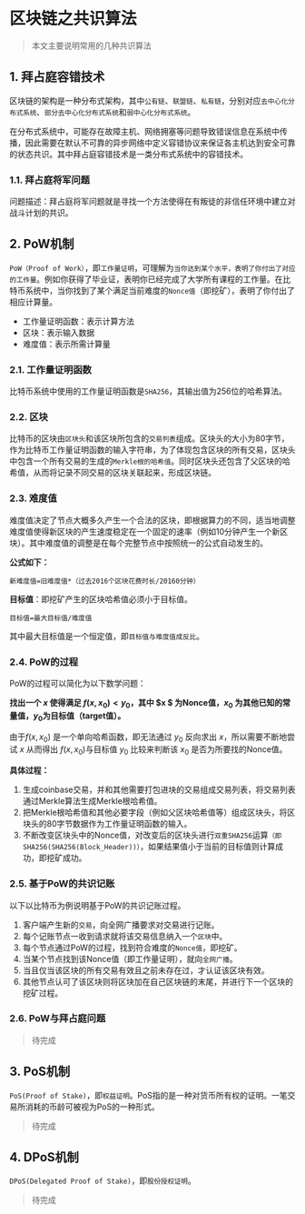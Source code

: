 # 区块链之共识算法

> 本文主要说明常用的几种共识算法

## 1. 拜占庭容错技术

区块链的架构是一种分布式架构，其中`公有链`、`联盟链`、`私有链`，分别对应`去中心化分布式系统`、`部分去中心化分布式系统`和`弱中心化分布式系统`。

在分布式系统中，可能存在故障主机、网络拥塞等问题导致错误信息在系统中传播，因此需要在默认不可靠的异步网络中定义容错协议来保证各主机达到安全可靠的状态共识。其中拜占庭容错技术是一类分布式系统中的容错技术。

### 1.1. 拜占庭将军问题

问题描述：拜占庭将军问题就是寻找一个方法使得在有叛徒的非信任环境中建立对战斗计划的共识。

## 2. PoW机制

`PoW（Proof of Work）`，即`工作量证明`，可理解为`当你达到某个水平，表明了你付出了对应的工作量`。例如你获得了毕业证，表明你已经完成了大学所有课程的工作量。在比特币系统中，当你找到了某个满足当前难度的`Nonce值`（即挖矿），表明了你付出了相应计算量。

- 工作量证明函数：表示计算方法
- 区块：表示输入数据
- 难度值：表示所需计算量

### 2.1. 工作量证明函数

比特币系统中使用的工作量证明函数是`SHA256`，其输出值为256位的哈希算法。

### 2.2. 区块

比特币的区块由`区块头`和该区块所包含的`交易列表`组成。区块头的大小为80字节，作为比特币工作量证明函数的输入字符串，为了体现包含区块的所有交易，区块头中包含一个所有交易的生成的`Merkle根的哈希值`。同时区块头还包含了父区块的哈希值，从而将记录不同交易的区块关联起来，形成区块链。

### 2.3. 难度值

难度值决定了节点大概多久产生一个合法的区块，即根据算力的不同，适当地调整难度值使得新区块的产生速度稳定在一个固定的速率（例如10分钟产生一个新区块）。其中难度值的调整是在每个完整节点中按照统一的公式自动发生的。

**公式如下：**

`新难度值=旧难度值*（过去2016个区块花费时长/20160分钟）`

**目标值**：即挖矿产生的区块哈希值必须小于目标值。

`目标值=最大目标值/难度值  `

其中最大目标值是一个恒定值，即`目标值与难度值成反比`。

### 2.4. PoW的过程

PoW的过程可以简化为以下数学问题：

**找出一个 $x$ 使得满足 $f(x,x_0) < y_0$，其中 $x $ 为Nonce值，$x_0$ 为其他已知的常量值，$y_0$为目标值（target值）。**

由于$f(x,x_0)$ 是一个单向哈希函数，即无法通过 $y_0$ 反向求出 $x$，所以需要不断地尝试 $x$ 从而得出 $f(x,x_0)$与目标值 $y_0$ 比较来判断该 $x_0$ 是否为所要找的Nonce值。

**具体过程：**

1. 生成coinbase交易，并和其他需要打包进块的交易组成交易列表，将交易列表通过Merkle算法生成Merkle根哈希值。
2. 把Merkle根哈希值和其他必要字段（例如父区块哈希值等）组成区块头，将区块头的80字节数据作为工作量证明函数的输入。
3. 不断改变区块头中的Nonce值，对改变后的区块头进行`双重SHA256`运算`（即SHA256(SHA256(Block_Header))）`，如果结果值小于当前的目标值则计算成功，即挖矿成功。

### 2.5. 基于PoW的共识记账

以下以比特币为例说明基于PoW的共识记账过程。

1. 客户端产生新的`交易`，向全网广播要求对交易进行记账。
2. 每个记账节点一收到请求就将该交易信息纳入一个`区块`中。
3. 每个节点通过PoW的过程，找到符合难度的`Nonce值`，即挖矿。
4. 当某个节点找到该Nonce值（即工作量证明），就向`全网广播`。
5. 当且仅当该区块的所有交易有效且之前未存在过，才认证该区块有效。
6. 其他节点认可了该区块则将区块加在自己区块链的末尾，并进行下一个区块的挖矿过程。

### 2.6. PoW与拜占庭问题

> 待完成

## 3. PoS机制

`PoS(Proof of Stake)`，即`权益证明`。PoS指的是一种对货币所有权的证明。一笔交易所消耗的币龄可被视为PoS的一种形式。

> 待完成

## 4. DPoS机制

`DPoS(Delegated Proof of Stake)`，即`股份授权证明`。  

> 待完成
